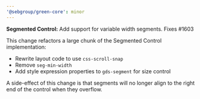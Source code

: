 ```yaml
---
'@sebgroup/green-core': minor
---
```


**Segmented Control:** Add support for variable width segments. Fixes #1603

This change refactors a large chunk of the Segmented Control implementation:

- Rewrite layout code to use `css-scroll-snap`
- Remove `seg-min-width`
- Add style expression properties to `gds-segment` for size control

A side-effect of this change is that segments will no longer align to the right end of the control when they overflow.
